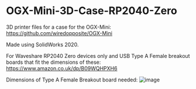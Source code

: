 # OGX-Mini-3D-Case-RP2040-Zero
3D printer files for a case for the OGX-Mini: https://github.com/wiredopposite/OGX-Mini

Made using SolidWorks 2020.

For Waveshare RP2040 Zero devices only and USB Type A Female breakout boards that fit the dimensions of these:
https://www.amazon.co.uk/dp/B09WQHPXH6

Dimensions of Type A Female Breakout board needed:
![image](https://github.com/user-attachments/assets/d11b7301-f555-4f80-9837-8c5a18508640)

